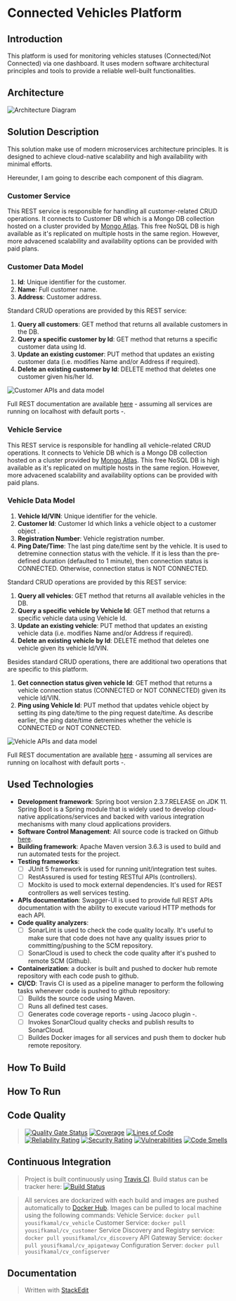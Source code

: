 # Connected Vehicles Platform

## Introduction

This platform is used for monitoring vehicles statuses (Connected/Not Connected) via one dashboard. It uses modern software architectural principles and tools to provide a reliable well-built functionalities.

## Architecture
![Architecture Diagram](https://github.com/youssefhamza80/ConnectedVehicles/blob/main/Diagrams/Architecture.jpg?raw=true)

## Solution Description
This solution make use of modern microservices architecture principles. It is designed to achieve cloud-native scalability and high availability with minimal efforts.

Hereunder, I am going to describe each component of this diagram.

### Customer Service
This REST service is responsible for handling all customer-related CRUD operations. It connects to Customer DB which is a Mongo DB collection hosted on a cluster provided by [Mongo Atlas](https://www.mongodb.com/cloud/atlas). This free NoSQL DB is high available as it's replicated on multiple hosts in the same region. However, more advacened scalability and availability options can be provided with paid plans.

### Customer Data Model

 1. **Id**: Unique identifier for the customer.
 2. **Name**:  Full customer name.
 3. **Address**: Customer address.

Standard CRUD operations are provided by this REST service:
 1. **Query all customers**: GET method that returns all available customers in the DB.
 2. **Query a specific customer by Id**: GET method that returns a specific customer data using Id.
 3. **Update an existing customer**: PUT method that updates an existing customer data (i.e. modifies Name and/or Address if required).
 4. **Delete an existing customer by Id**: DELETE method that deletes one customer given his/her Id.

![Customer APIs and data model](https://github.com/youssefhamza80/ConnectedVehicles/blob/main/Diagrams/Customer%20APIs.JPG?raw=true)

Full REST documentation are available [here](http://localhost:7000/connected_vehicles/customer/swagger-ui/index.html) - assuming all services are running on localhost with default ports -.



### Vehicle Service
This REST service is responsible for handling all vehicle-related CRUD operations. It connects to Vehicle DB which is a Mongo DB collection hosted on a cluster provided by [Mongo Atlas](https://www.mongodb.com/cloud/atlas). This free NoSQL DB is high available as it's replicated on multiple hosts in the same region. However, more advacened scalability and availability options can be provided with paid plans.

### Vehicle Data Model

 1. **Vehicle Id/VIN**: Unique identifier for the vehicle.
 2. **Customer Id**:  Customer Id which links a vehicle object to a customer object . 
 3. **Registration Number**: Vehicle registration number.
 4. **Ping Date/Time**:  The last ping date/time sent by the vehicle. It is used to detremine connection status with the vehicle. If it is less than the pre-defined duration (defaulted to 1 minute), then connection status is CONNECTED. Otherwise, connection status is NOT CONNECTED.

Standard CRUD operations are provided by this REST service:
 1. **Query all vehicles**: GET method that returns all available vehicles in the DB.
 2. **Query a specific vehicle by Vehicle Id**: GET method that returns a specific vehicle data using Vehicle Id.
 3. **Update an existing vehicle**: PUT method that updates an existing vehicle data (i.e. modifies Name and/or Address if required).
 4. **Delete an existing vehicle by Id**: DELETE method that deletes one vehicle given its vehicle Id/VIN.

Besides standard CRUD operations, there are additional two operations that are specific to this platform.
  1. **Get connection status given vehicle Id**: GET method that returns a vehicle connection status (CONNECTED or NOT CONNECTED) given its vehicle Id/VIN.
  2. **Ping using Vehicle Id**: PUT method that updates vehicle object by setting its ping date/time to the ping request date/time. As describe earlier, the ping date/time detremines whether the vehicle is CONNECTED or NOT CONNECTED.

![Vehicle APIs and data model](https://github.com/youssefhamza80/ConnectedVehicles/blob/main/Diagrams/Vehicle%20APIs.JPG?raw=true)

Full REST documentation are available [here](http://localhost:7000/connected_vehicles/vehicle/swagger-ui/index.html) - assuming all services are running on localhost with default ports -.

## Used Technologies

 - **Development framework**: Spring boot version 2.3.7.RELEASE on JDK 11. Spring Boot is a Spring module that is widely used to develop cloud-native applications/services and backed with various integration mechanisms with many cloud applications providers. 
 - **Software Control Management**: All source code is tracked on Github [here](https://github.com/youssefhamza80/ConnectedVehicles).
 - **Building framework**: Apache Maven version 3.6.3 is used to build and run automated tests for the project.
 - **Testing frameworks**: 
	 - [ ] JUnit 5 framework is used for running unit/integration test suites.
	 - [ ] RestAssured is used for testing RESTful APIs (controllers). 
	 - [ ] Mockito is used to mock external dependencies. It's used for REST controllers as well services testing. 
 - **APIs documentation**: Swagger-UI is used to provide full REST APIs documentation with the ability to execute varioud HTTP methods for each API.
 - **Code quality analyzers**: 
     - [ ] SonarLint is used to check the code quality locally. It's useful to make sure that code does not have any quality issues prior to committing/pushing to the SCM repository. 
     - [ ] SonarCloud is used to check the code quality after it's pushed to remote SCM (Github).
- **Containerization**: a docker is built and pushed to docker hub remote repository with each code push to github.   
 - **CI/CD**: Travis CI is used as a pipeline manager to perform the following tasks whenever code is pushed to github repository:
	  - [ ] Builds the source code using Maven.
	  - [ ] Runs all defined test cases.
	  - [ ] Generates code coverage reports - using Jacoco plugin -.
	  - [ ] Invokes SonarCloud quality checks and publish results to SonarCloud.
	  - [ ] Buildes Docker images for all services and push them to docker hub remote repository.   
   
## How To Build


## How To Run


## Code Quality
>[![Quality Gate Status](https://sonarcloud.io/api/project_badges/measure?project=youssefhamza80_ConnectedVehicles&metric=alert_status)](https://sonarcloud.io/dashboard?id=youssefhamza80_ConnectedVehicles)
>[![Coverage](https://sonarcloud.io/api/project_badges/measure?project=youssefhamza80_ConnectedVehicles&metric=coverage)](https://sonarcloud.io/dashboard?id=youssefhamza80_ConnectedVehicles)
>[![Lines of Code](https://sonarcloud.io/api/project_badges/measure?project=youssefhamza80_ConnectedVehicles&metric=ncloc)](https://sonarcloud.io/dashboard?id=youssefhamza80_ConnectedVehicles)
>[![Reliability Rating](https://sonarcloud.io/api/project_badges/measure?project=youssefhamza80_ConnectedVehicles&metric=reliability_rating)](https://sonarcloud.io/dashboard?id=youssefhamza80_ConnectedVehicles)
>[![Security Rating](https://sonarcloud.io/api/project_badges/measure?project=youssefhamza80_ConnectedVehicles&metric=security_rating)](https://sonarcloud.io/dashboard?id=youssefhamza80_ConnectedVehicles)
>[![Vulnerabilities](https://sonarcloud.io/api/project_badges/measure?project=youssefhamza80_ConnectedVehicles&metric=vulnerabilities)](https://sonarcloud.io/dashboard?id=youssefhamza80_ConnectedVehicles)
>[![Code Smells](https://sonarcloud.io/api/project_badges/measure?project=youssefhamza80_ConnectedVehicles&metric=code_smells)](https://sonarcloud.io/dashboard?id=youssefhamza80_ConnectedVehicles)

## Continuous Integration

> Project is built continuously using [Travis CI](https://travis-ci.com/).
Build status can be tracker here: [![Build Status](https://travis-ci.com/youssefhamza80/ConnectedVehicles.svg?branch=main)](https://travis-ci.com/youssefhamza80/ConnectedVehicles)

> All services are dockarized with each build and images are pushed automatically to [Docker Hub](https://hub.docker.com/).
> Images can be pulled to local machine using the following commands:
> Vehicle Service: `docker pull yousifkamal/cv_vehicle`
> Customer Service: `docker pull yousifkamal/cv_customer`
> Service Discovery and Registry service: `docker pull yousifkamal/cv_discovery`
> API Gateway Service: `docker pull yousifkamal/cv_apigateway`
> Configuration Server: `docker pull yousifkamal/cv_configserver`

## Documentation


>
>
> Written with [StackEdit](https://stackedit.io/)
